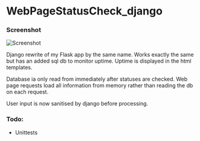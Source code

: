 # WebPageStatusCheck_django

### Screenshot

![Screenshot](https://s8.postimg.cc/68nwauz0l/IMG_0101.png "Screenshot")

Django rewrite of my Flask app by the same name. Works exactly the same but has an added sql db to monitor uptime. Uptime is displayed in the html templates.

Database ia only read from immediately after statuses are checked. Web page requests load all information from memory rather than reading the db on each request.

User input is now sanitised by django before processing.


### Todo:
* Unittests